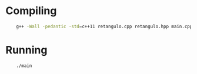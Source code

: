 # Compiling

```sh
    g++ -Wall -pedantic -std=c++11 retangulo.cpp retangulo.hpp main.cpp -o main
```

# Running

```sh
    ./main
```

